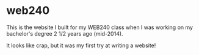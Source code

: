 # web240

This is the website I built for my WEB240 class when I was working on my bachelor's degree 2 1/2 years ago (mid-2014).

It looks like crap, but it was my first try at writing a website!
